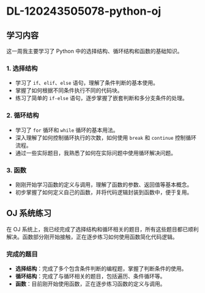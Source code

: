 # DL-120243505078-python-oj
## 学习内容
这一周我主要学习了 Python 中的选择结构、循环结构和函数的基础知识。

### 1. 选择结构
- 学习了 `if`、`elif`、`else` 语句，理解了条件判断的基本使用。
- 掌握了如何根据不同条件执行不同的代码块。
- 练习了简单的 `if-else` 语句，逐步掌握了嵌套判断和多分支条件的处理。

### 2. 循环结构
- 学习了 `for` 循环和 `while` 循环的基本用法。
- 深入理解了如何控制循环执行的次数，如何使用 `break` 和 `continue` 控制循环流程。
- 通过一些实际题目，我熟悉了如何在实际问题中使用循环解决问题。

### 3. 函数
- 刚刚开始学习函数的定义与调用，理解了函数的参数、返回值等基本概念。
- 初步掌握了如何定义自己的函数，并将代码逻辑封装到函数中，便于复用。

## OJ 系统练习
在 OJ 系统上，我已经完成了选择结构和循环相关的题目，所有这些题目都已顺利解决。函数部分刚开始接触，正在逐步练习如何使用函数简化代码逻辑。

### 完成的题目
- **选择结构**：完成了多个包含条件判断的编程题，掌握了判断条件的使用。
- **循环结构**：完成了与循环相关的题目，包括遍历、条件循环等。
- **函数**：目前刚开始使用函数，正在逐步练习函数的定义与调用。